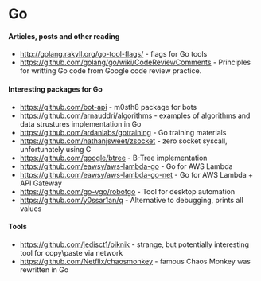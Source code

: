 # Go

#### Articles, posts and other reading
- http://golang.rakyll.org/go-tool-flags/ - flags for Go tools
- https://github.com/golang/go/wiki/CodeReviewComments - Principles for writting Go code from Google code review practice.

#### Interesting packages for Go
- https://github.com/bot-api - m0sth8 package for bots
- https://github.com/arnauddri/algorithms - examples of algorithms and data strustures implementation in Go
- https://github.com/ardanlabs/gotraining - Go training materials
- https://github.com/nathanjsweet/zsocket - zero socket syscall, unfortunately using C
- https://github.com/google/btree - B-Tree implementation
- https://github.com/eawsy/aws-lambda-go - Go for AWS Lambda
- https://github.com/eawsy/aws-lambda-go-net - Go for AWS Lambda + API Gateway
- https://github.com/go-vgo/robotgo - Tool for desktop automation
- https://github.com/y0ssar1an/q - Alternative to debugging, prints all values

#### Tools
- https://github.com/jedisct1/piknik - strange, but potentially interesting tool for copy\paste via network
- https://github.com/Netflix/chaosmonkey - famous Chaos Monkey was rewritten in Go
